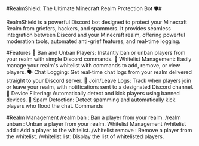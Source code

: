#RealmShield: The Ultimate Minecraft Realm Protection Bot 🛡️#

RealmShield is a powerful Discord bot designed to protect your Minecraft Realm from griefers, hackers, and spammers. It provides seamless integration between Discord and your Minecraft realm, offering powerful moderation tools, automated anti-grief features, and real-time logging.

#Features
🔨 Ban and Unban Players: Instantly ban or unban players from your realm with simple Discord commands.
📝 Whitelist Management: Easily manage your realm's whitelist with commands to add, remove, or view players.
🗣️ Chat Logging: Get real-time chat logs from your realm delivered straight to your Discord server.
🚪 Join/Leave Logs: Track when players join or leave your realm, with notifications sent to a designated Discord channel.
🚫 Device Filtering: Automatically detect and kick players using banned devices.
🛑 Spam Detection: Detect spamming and automatically kick players who flood the chat.
Commands

#Realm Management
/realm ban <player>: Ban a player from your realm.
/realm unban <player>: Unban a player from your realm.
Whitelist Management
/whitelist add <player>: Add a player to the whitelist.
/whitelist remove <player>: Remove a player from the whitelist.
/whitelist list: Display the list of whitelisted players.
